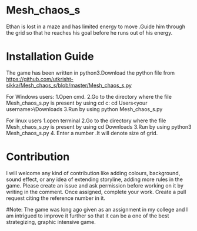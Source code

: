 <h1>Mesh_chaos_s</h1>

Ethan is lost in a maze and has limited energy to move .Guide him through the grid so that he reaches his goal before he runs out of his energy.

<h1>Installation Guide</h1>

The game has been written in python3.Download the python file from https://github.com/utkrisht-sikka/Mesh_chaos_s/blob/master/Mesh_chaos_s.py

For Windows users:
1.Open cmd.
2.Go to the directory where the file Mesh_chaos_s.py is present by using 
cd c:
cd Users\<your username>\Downloads
3.Run by using 
python Mesh_chaos_s.py

For linux users
1.open terminal 
2.Go to the directory where the file Mesh_chaos_s.py is present by using 
cd Downloads
3.Run by using 
python3 Mesh_chaos_s.py
4. Enter a number .It will denote size of grid.
<img url="https://github.com/utkrisht-sikka/Mesh_chaos_s/blob/master/Mesh_chaos_s.py">
<h1>Contribution</h1>

I will welcome any kind of contribution like adding colours, background, sound effect, or any idea of extending storyline, adding more rules in the game.
Please create an issue and ask permission before working on it by writing in the comment. Once assigned, complete your work. Create a pull request citing the reference number in it.

#Note: The game was long ago given as an assignment in my college and I am 
intrigued to improve it further so that it can be a one of the best strategizing, graphic intensive game. 
